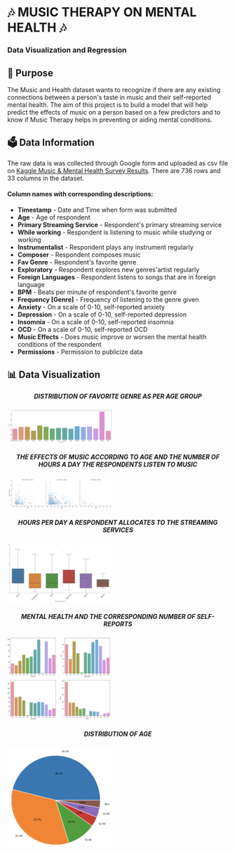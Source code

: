 # 🎶 MUSIC THERAPY ON MENTAL HEALTH 🎶 
### Data Visualization and Regression 

## 🔑 Purpose

The Music and Health dataset wants to recognize if there are any existing connections between a person's taste in music and their self-reported mental health. The aim of this project is to build a model that will help predict the effects of music on a person based on a few predictors and to know if Music Therapy helps in preventing or aiding mental conditions.

## 🗳️ Data Information

The raw data is was collected through Google form and uploaded as csv file on [Kaggle Music & Mental Health Survey Results](https://www.kaggle.com/code/hazigin/music-mental-health-survey-results-eda/data). There are 736 rows and 33 columns in the dataset.
#### Column names with corresponding descriptions:
- **Timestamp** - Date and Time when form was submitted
- **Age** - Age of respondent
- **Primary Streaming Service** - Respondent's primary streaming service
- **While working** - Respondent is listening to music while studying or working
- **Instrumentalist** - Respondent plays any instrument regularly
- **Composer** - Respondent composes music
- **Fav Genre** - Respondent's favorite genre
- **Exploratory** - Respondent explores new genres'artist regularly
- **Foreign Languages** - Respondent listens to songs that are in foreign language
- **BPM** - Beats per minute of respondent's favorite genre
- **Frequency [Genre]** - Frequency of listening to the genre given
- **Anxiety** - On a scale of 0-10, self-reported anxiety
- **Depression** - On a scale of 0-10, self-reported depression
- **Insomnia** - On a scale of 0-10, self-reported insomnia
- **OCD** - On a scale of 0-10, self-reported OCD
- **Music Effects** - Does music improve or worsen the mental health conditions of the respondent
- **Permissions** - Permission to publicize data

## 📊 Data Visualization
<h5 align="center">DISTRIBUTION OF FAVORITE GENRE AS PER AGE GROUP</h5> 
<img src="./assets/first.png" style="max-width: 240px"/>

<h5 align="center">THE EFFECTS OF MUSIC ACCORDING TO AGE AND THE NUMBER OF HOURS A DAY THE RESPONDENTS LISTEN TO MUSIC</h5> 
<img src="./assets/Fourth.png" style="max-width: 240px"/>

<h5 align="center">HOURS PER DAY A RESPONDENT ALLOCATES TO THE STREAMING SERVICES</h5> 
<img src="./assets/fifth.png" style="max-width: 240px"/>

<h5 align="center">MENTAL HEALTH AND THE CORRESPONDING NUMBER OF SELF-REPORTS</h5> 
<img src="./assets/second.png" style="max-width: 240px"/>

<h5 align="center">DISTRIBUTION OF AGE</h5> 
<img src="./assets/third.png" style="max-width: 240px"/>


